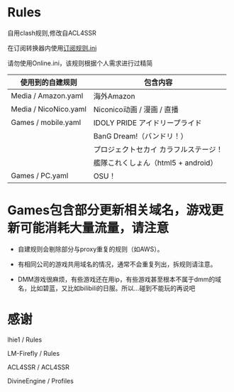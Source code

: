 # Rules
自用clash规则,修改自ACL4SSR

在订阅转换器内使用[订阅规则.ini](https://raw.githubusercontent.com/zy41501/Rules/main/%E8%AE%A2%E9%98%85%E8%A7%84%E5%88%99.ini)

请勿使用Online.ini，该规则根据个人需求进行过精简

| 使用到的自建规则 | 包含内容 |
| --- | --- |
| Media / Amazon.yaml | 海外Amazon |
| Media / NicoNico.yaml | Niconico动画 / 漫画 / 直播 | 
| Games / mobile.yaml | IDOLY PRIDE アイドリープライド |
|   | BanG Dream!（バンドリ！） |
|   | プロジェクトセカイ カラフルステージ！ |
|   | 艦隊これくしょん（html5 + android） |
| Games / PC.yaml | OSU！ |

# Games包含部分更新相关域名，游戏更新可能消耗大量流量，请注意

- 自建规则会剔除部分与proxy重复的规则（如AWS）。

- 有相同公司的游戏共用域名的情况，通常不会重复列出，拆规则请注意。

- DMM游戏很麻烦，有些游戏还在用ip，有些游戏甚至根本不属于dmm的域名，比如碧蓝，又比如bilibili的日服。所以...碰到不能玩的再说吧


# 感谢

lhie1 / Rules

LM-Firefly / Rules

ACL4SSR / ACL4SSR

DivineEngine / Profiles
